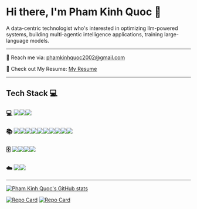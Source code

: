 # Hi there, I'm Pham Kinh Quoc 👋

A data-centric technologist who's interested in optimizing llm-powered systems, building multi-agentic intelligence applications, training large-language models.
_______________________________________________________________________________________________________


📩 Reach me via: phamkinhquoc2002@gmail.com

📑 Check out My Resume: [My Resume](https://www.overleaf.com/project/65f2fe2466de032352c8f507)

_______________________________________________________________________________________________________

## Tech Stack 💻

### 💻 <img src="https://img.shields.io/badge/Python-FFD43B?style=for-the-badge&logo=python&logoColor=blue" /><img src="https://img.shields.io/badge/JavaScript-323330?style=for-the-badge&logo=javascript&logoColor=F7DF1E" /><img src="https://img.shields.io/badge/-C++-blue?style=for-the-badge&logo=cplusplus&logoColor=blue"/>

### 📚 <img src="https://img.shields.io/badge/PyTorch-EE4C2C?style=for-the-badge&logo=pytorch&logoColor=white" /><img src="https://img.shields.io/badge/TensorFlow-FF6F00?style=for-the-badge&logo=tensorflow&logoColor=white" /><img src="https://img.shields.io/badge/%F0%9F%A4%97%20Hugging%20Face-Spaces-blue?style=for-the-badge" /><img src="https://img.shields.io/badge/Flask-000000?style=for-the-badge&logo=flask&logoColor=white" /><img src="https://img.shields.io/badge/FastAPI-005571?style=for-the-badge&logo=fastapi" /><img src="https://img.shields.io/badge/Apache%20Kafka-000?style=for-the-badge&logo=apachekafka"><img src="{https://img.shields.io/badge/nestjs-E0234E?style=for-the-badge&logo=nestjs&logoColor=white}" /><img src="https://img.shields.io/badge/cuda-000000.svg?style=for-the-badge&logo=nVIDIA&logoColor=green" /><img src="https://img.shields.io/badge/docker-%230db7ed.svg?style=for-the-badge&logo=docker&logoColor=white" /><img src="https://img.shields.io/badge/kubernetes-%23326ce5.svg?style=for-the-badge&logo=kubernetes&logoColor=white" />


### 🗄️ <img src="https://img.shields.io/badge/MongoDB-4EA94B?style=for-the-badge&logo=mongodb&logoColor=white" /><img src="https://img.shields.io/badge/MySQL-005C84?style=for-the-badge&logo=mysql&logoColor=white" /><img src="https://img.shields.io/badge/Neo4j-018bff?style=for-the-badge&logo=neo4j&logoColor=white" /><img src="https://img.shields.io/badge/postgres-%23316192.svg?style=for-the-badge&logo=postgresql&logoColor=white" />

### ☁️ <img src="https://img.shields.io/badge/Google%20Cloud-%234285F4.svg?logo=google-cloud&logoColor=white" /><img src="https://img.shields.io/badge/AWS-%23FF9900.svg?logo=amazon-web-services&logoColor=white" />
_______________________________________________________________________________________________________
[![Pham Kinh Quoc's GitHub stats](https://github-readme-stats.vercel.app/api?username=phamkinhquoc2002&show_icons=true&theme=radical)](https://github.com/anuraghazra/github-readme-stats)

[![Repo Card](https://github-readme-stats.vercel.app/api/pin/?username=phamkinhquoc2002&repo=multi_gpu_dpo&show_icons=true&theme=radical)](https://github.com/phamkinhquoc2002/multi_gpu_dpo)
[![Repo Card](https://github-readme-stats.vercel.app/api/pin/?username=phamkinhquoc2002&repo=multi-agents-validator&show_icons=true&theme=radical)](https://github.com/phamkinhquoc2002/Ragification)

